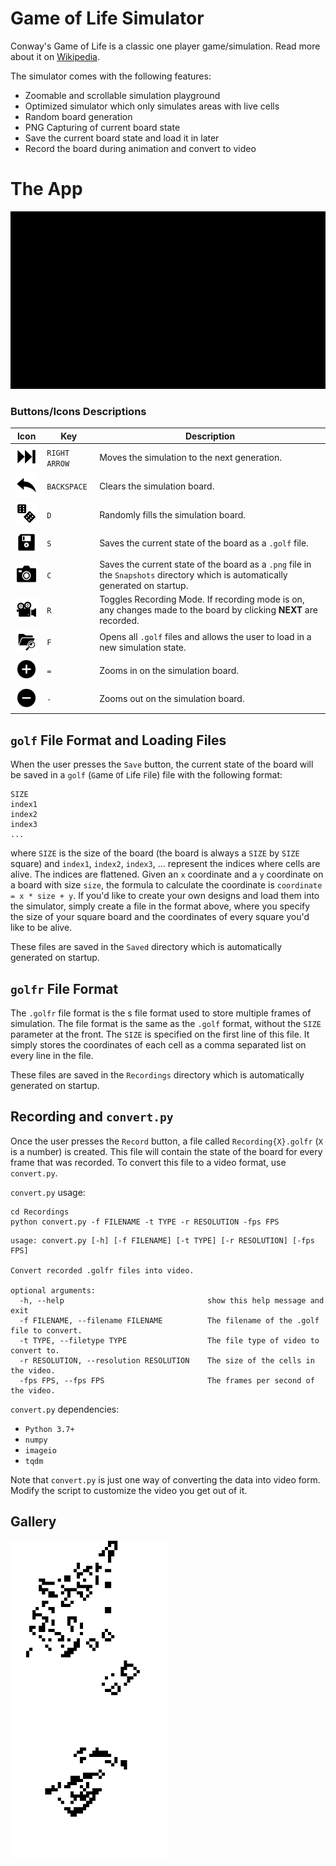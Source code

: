 # Game of Life Simulator

Conway's Game of Life is a classic one player game/simulation. Read more about it on [Wikipedia](https://en.wikipedia.org/wiki/Conway%27s_Game_of_Life).

The simulator comes with the following features:

* Zoomable and scrollable simulation playground
* Optimized simulator which only simulates areas with live cells
* Random board generation
* PNG Capturing of current board state
* Save the current board state and load it in later
* Record the board during animation and convert to video

# The App

<img src="Documentation/documentation.gif" alt="GIF Showing the functionality of the Game of Life Simulator app" />
<br />

### Buttons/Icons Descriptions

Icon | Key | Description
--- | --- | ---
<img src="src/Icons/Next.png" alt="Next Icon" width=50px /> | `RIGHT ARROW` | Moves the simulation to the next generation.
<img src="src/Icons/Reset.png" alt="Reset Icon" width=50px /> | `BACKSPACE` | Clears the simulation board.
<img src="src/Icons/Random.png" alt="Random Icon" width=50px /> | `D` | Randomly fills the simulation board.
<img src="src/Icons/Save.png" alt="Save Icon" width=50px /> | `S` | Saves the current state of the board as a `.golf` file.
<img src="src/Icons/Snapshot.png" alt="Snapshot Icon" width=50px /> | `C` | Saves the current state of the board as a `.png` file in the `Snapshots` directory which is automatically generated on startup.
<img src="src/Icons/recordrecording.gif" alt="Recording Icon" width=50px /> | `R` | Toggles Recording Mode. If recording mode is on, any changes made to the board by clicking **NEXT** are recorded.
<img src="src/Icons/Open.png" alt="Search Files Icon" width=50px /> | `F` | Opens all `.golf` files and allows the user to load in a new simulation state.
<img src="src/Icons/Zoom In.png" alt="Zoom In Files Icon" width=50px /> | `=` | Zooms in on the simulation board.
<img src="src/Icons/Zoom Out.png" alt="Zoom Out Files Icon" width=50px /> | `-` | Zooms out on the simulation board.

## `golf` File Format and Loading Files

When the user presses the `Save` button, the current state of the board will be saved in a `golf` (`G`ame `O`f `L`ife `F`ile) file with the following format:

```
SIZE
index1
index2
index3
...
```

where `SIZE` is the size of the board (the board is always a `SIZE` by `SIZE` square) and `index1`, `index2`, `index3`, ... represent the indices where cells are alive. The indices are flattened. Given an `x` coordinate and a `y` coordinate on a board with size `size`, the formula to calculate the coordinate is `coordinate = x * size + y`. If you'd like to create your own designs and load them into the simulator, simply create a file in the format above, where you specify the size of your square board and the coordinates of every square you'd like to be alive.

These files are saved in the `Saved` directory which is automatically generated on startup.
## `golfr` File Format

The `.golfr` file format is the s file format used to store multiple frames of simulation. The file format is the same as the `.golf` format, without the `SIZE` parameter at the front. The `SIZE` is specified on the first line of this file. It simply stores the coordinates of each cell as a comma separated list on every line in the file.

These files are saved in the `Recordings` directory which is automatically generated on startup.

## Recording and `convert.py`

Once the user presses the `Record` button, a file called `Recording{X}.golfr` (`X` is a number) is created. This file will contain the state of the board for every frame that was recorded. To convert this file to a video format, use `convert.py`.

`convert.py` usage:

```
cd Recordings
python convert.py -f FILENAME -t TYPE -r RESOLUTION -fps FPS
```

```
usage: convert.py [-h] [-f FILENAME] [-t TYPE] [-r RESOLUTION] [-fps FPS]

Convert recorded .golfr files into video.

optional arguments:
  -h, --help                                show this help message and exit
  -f FILENAME, --filename FILENAME          The filename of the .golf file to convert.
  -t TYPE, --filetype TYPE                  The file type of video to convert to.
  -r RESOLUTION, --resolution RESOLUTION    The size of the cells in the video.
  -fps FPS, --fps FPS                       The frames per second of the video.
```

`convert.py` dependencies:

* `Python 3.7+`
* `numpy`
* `imageio`
* `tqdm`

Note that `convert.py` is just one way of converting the data into video form. Modify the script to customize the video you get out of it.

## Gallery

<img src="Documentation/snapshot.png" alt="Example Snapshot" width=50% />
<br />

<img src="Documentation/recording.gif" alt="Recording GIF" width=50% />
<br />